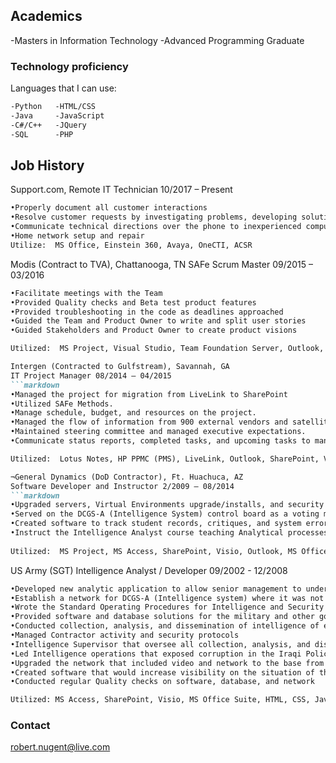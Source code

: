 ## Academics

-Masters in Information Technology
-Advanced Programming Graduate

### Technology proficiency

Languages that I can use:

```markdown
-Python   -HTML/CSS
-Java     -JavaScript
-C#/C++   -JQuery
-SQL      -PHP
```
## Job History

Support.com, Remote
IT Technician 10/2017 – Present
```markdown
•Properly document all customer interactions
•Resolve customer requests by investigating problems, developing solutions and recommend additional products and/or services relevant to an assessment of the customer needs.
•Communicate technical directions over the phone to inexperienced computer users
•Home network setup and repair
Utilize:  MS Office, Einstein 360, Avaya, OneCTI, ACSR
```

Modis (Contract to TVA), Chattanooga, TN
SAFe Scrum Master 09/2015 – 03/2016
```markdown
•Facilitate meetings with the Team
•Provided Quality checks and Beta test product features
•Provided troubleshooting in the code as deadlines approached 
•Guided the Team and Product Owner to write and split user stories
•Guided Stakeholders and Product Owner to create product visions

Utilized:  MS Project, Visual Studio, Team Foundation Server, Outlook, SharePoint, Visio, MS Access, MS Office, Agile, Scrum, and SAFe, PHP, SQL, C#, C++, .NET

Intergen (Contracted to Gulfstream), Savannah, GA
IT Project Manager 08/2014 – 04/2015
```markdown
•Managed the project for migration from LiveLink to SharePoint
•Utilized SAFe Methods. 
•Manage schedule, budget, and resources on the project.
•Managed the flow of information from 900 external vendors and satellite Gulfstream locations.
•Maintained steering committee and managed executive expectations.
•Communicate status reports, completed tasks, and upcoming tasks to management

Utilized:  Lotus Notes, HP PPMC (PMS), LiveLink, Outlook, SharePoint, Visio, MS Office, Agile

¬General Dynamics (DoD Contractor), Ft. Huachuca, AZ
Software Developer and Instructor 2/2009 – 08/2014
```markdown
•Upgraded servers, Virtual Environments upgrade/installs, and security token installs.
•Served on the DCGS-A (Intelligence System) control board as a voting member.
•Created software to track student records, critiques, and system errors for the school. 
•Instruct the Intelligence Analyst course teaching Analytical processes as well as intelligence software. 
            
Utilized:  MS Project, MS Access, SharePoint, Visio, Outlook, MS Office Suite, HTML, PHP, SQL, Java, C#, C++, .NET, DCGS-A, Remedy
```
US Army (SGT)
Intelligence Analyst / Developer 09/2002 - 12/2008
```markdown
•Developed new analytic application to allow senior management to understand the impact of the mission through statistics and calculated risks.
•Establish a network for DCGS-A (Intelligence system) where it was not established before.
•Wrote the Standard Operating Procedures for Intelligence and Security unit systems.
•Provided software and database solutions for the military and other government agencies to include FBI, CIA, and Contractor systems.
•Conducted collection, analysis, and dissemination of intelligence of enemy activity in the area.
•Managed Contractor activity and security protocols
•Intelligence Supervisor that oversee all collection, analysis, and dissemination of intelligence of enemy activity in the area.
•Led Intelligence operations that exposed corruption in the Iraqi Police and several insurgent networks.
•Upgraded the network that included video and network to the base from intelligence platforms.
•Created software that would increase visibility on the situation of the operation, through data collection and visual aids
•Conducted regular Quality checks on software, database, and network

Utilized: MS Access, SharePoint, Visio, MS Office Suite, HTML, CSS, JavaScript, Python, JQuery, PHP, SQL, C++, C#, .Net, Visual Studio
```	

### Contact
robert.nugent@live.com



